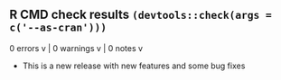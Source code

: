 ## R CMD check results `(devtools::check(args = c('--as-cran')))`

0 errors v | 0 warnings v | 0 notes v

* This is a new release with new features and some bug fixes
